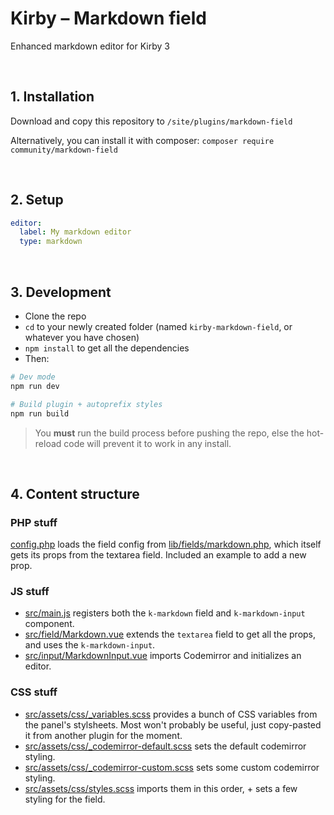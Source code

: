 # Kirby – Markdown field

Enhanced markdown editor for Kirby 3

<br/>

## 1. Installation

Download and copy this repository to ```/site/plugins/markdown-field```

Alternatively, you can install it with composer: ```composer require community/markdown-field```

<br/>

## 2. Setup

```yaml
editor:
  label: My markdown editor
  type: markdown
```

<br/>

## 3. Development

- Clone the repo
- `cd` to your newly created folder (named `kirby-markdown-field`, or whatever you have chosen)
- `npm install` to get all the dependencies
- Then:

```bash
# Dev mode
npm run dev

# Build plugin + autoprefix styles
npm run build
```

> You **must** run the build process before pushing the repo, else the hot-reload code will prevent it to work in any install.

<br/>

## 4. Content structure

### PHP stuff

[config.php](config.php) loads the field config from [lib/fields/markdown.php](lib/fields/markdown.php), which itself gets its props from the textarea field. Included an example to add a new prop.

### JS stuff

- [src/main.js](src/main.js) registers both the `k-markdown` field and `k-markdown-input` component.
- [src/field/Markdown.vue](src/field/Markdown.vue) extends the `textarea` field to get all the props, and uses the `k-markdown-input`.
- [src/input/MarkdownInput.vue](src/input/MarkdownInput.vue) imports Codemirror and initializes an editor.

### CSS stuff

- [src/assets/css/_variables.scss](src/assets/css/_variables.scss) provides a bunch of CSS variables from the panel's stylsheets. Most won't probably be useful, just copy-pasted it from another plugin for the moment.
- [src/assets/css/_codemirror-default.scss](src/assets/css/_codemirror-default.scss) sets the default codemirror styling.
- [src/assets/css/_codemirror-custom.scss](src/assets/css/_codemirror-codemirror.scss) sets some custom codemirror styling.
- [src/assets/css/styles.scss](src/assets/css/styles.scss) imports them in this order, + sets a few styling for the field.
